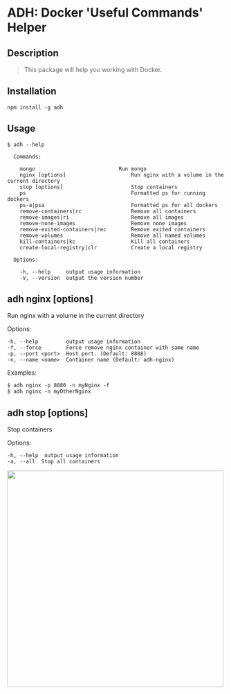 # ADH: Docker 'Useful Commands' Helper


##  Description

> This package will help you working with Docker. 
    

##  Installation

    npm install -g adh
  
## Usage

```
$ adh --help

  Commands:

    mongo                           Run mongo
    nginx [options]            			Run nginx with a volume in the current directory 
    stop [options]             			Stop containers
    ps                         			Formatted ps for running dockers
    ps-a|psa                   			Formatted ps for all dockers
    remove-containers|rc       			Remove all containers
    remove-images|ri           			Remove all images
    remove-none-images         			Remove none images
    remove-exited-containers|rec   		Remove exited containers
    remove-volumes             			Remove all named volumes
    kill-containers|kc         			Kill all containers
    create-local-registry|clr			Create a local registry

  Options:

    -h, --help     output usage information
    -V, --version  output the version number
```


##  adh nginx [options]

  Run nginx with a volume in the current directory 

  Options:

    -h, --help         output usage information
    -f, --force        Force remove nginx container with same name
    -p, --port <port>  Host port. (Default: 8888)
    -n, --name <name>  Container name (Default: adh-nginx)

  Examples:

    $ adh nginx -p 8080 -n myNginx -f
    $ adh nginx -n myOtherNginx

##  adh stop [options]

  Stop containers

  Options:

    -h, --help  output usage information
    -a, --all  Stop all containers

<img src="adh_stop.gif" width="500">